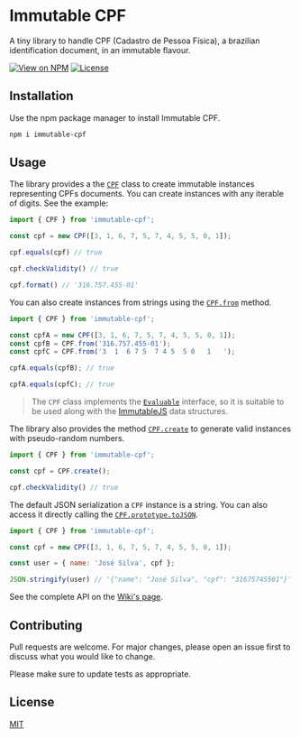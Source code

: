 # Immutable CPF

A tiny library to handle CPF (Cadastro de Pessoa Física), a brazilian
identification document, in an immutable flavour.

[![View on NPM](https://img.shields.io/npm/v/immutable-cpf?style=flat-square)](https://www.npmjs.com/package/immutable-cpf)
[![License](https://img.shields.io/npm/l/immutable-cpf?style=flat-square)](https://maxroecker.mit-license.org/)

## Installation

Use the npm package manager to install Immutable CPF.

```bash
npm i immutable-cpf
```

## Usage

The library provides a the [`CPF`][CPF] class to create immutable instances
representing CPFs documents. You can create instances with any iterable of
digits. See the example:

```js
import { CPF } from 'immutable-cpf';

const cpf = new CPF([3, 1, 6, 7, 5, 7, 4, 5, 5, 0, 1]);

cpf.equals(cpf) // true

cpf.checkValidity() // true

cpf.format() // '316.757.455-01'
```

You can also create instances from strings using the [`CPF.from`][CPF.from]
method.

```js
import { CPF } from 'immutable-cpf';

const cpfA = new CPF([3, 1, 6, 7, 5, 7, 4, 5, 5, 0, 1]);
const cpfB = CPF.from('316.757.455-01');
const cpfC = CPF.from('3  1  6 7 5  7 4 5  5 0   1   ');

cpfA.equals(cpfB); // true

cpfA.equals(cpfC); // true
```

> The `CPF` class implements the [`Evaluable`][Evaluable] interface, so it is
> suitable to be used along with the [ImmutableJS][ImmutableJS] data structures.

The library also provides the method [`CPF.create`][CPF.create] to generate
valid instances with pseudo-random numbers.

```js
import { CPF } from 'immutable-cpf';

const cpf = CPF.create();

cpf.checkValidity() // true
```

The default JSON serialization a `CPF` instance is a string. You can also access
it directly calling the [`CPF.prototype.toJSON`][CPF.toJSON].

```js
import { CPF } from 'immutable-cpf';

const cpf = new CPF([3, 1, 6, 7, 5, 7, 4, 5, 5, 0, 1]);

const user = { name: 'José Silva', cpf };

JSON.stringify(user) // '{"name": "José Silva", "cpf": "31675745501"}'
```

See the complete API on the [Wiki's page][Wiki].

## Contributing

Pull requests are welcome. For major changes, please open an issue first to
discuss what you would like to change.

Please make sure to update tests as appropriate.

## License

[MIT](https://maxroecker.mit-license.org/)

[Evaluable]: https://github.com/MaxRoecker/evaluable
[Wiki]: https://github.com/MaxRoecker/immutable-cpf/wiki
[CPF]: https://github.com/MaxRoecker/immutable-cpf/wiki#class-cpf
[CPF.from]: https://github.com/MaxRoecker/immutable-cpf/wiki#from
[CPF.create]: https://github.com/MaxRoecker/immutable-cpf/wiki#create
[CPF.toJSON]: https://github.com/MaxRoecker/immutable-cpf/wiki#tojson
[ImmutableJS]: https://immutable-js.github.io/immutable-js/

